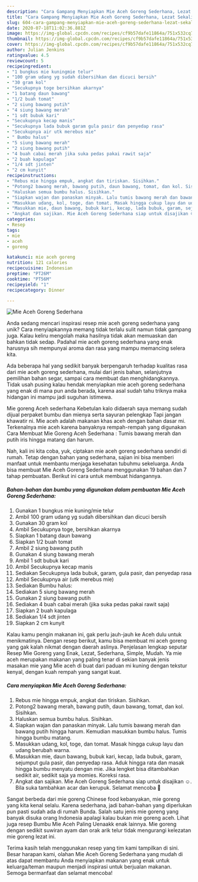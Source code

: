 ```yaml
---
description: "Cara Gampang Menyiapkan Mie Aceh Goreng Sederhana, Lezat Sekali"
title: "Cara Gampang Menyiapkan Mie Aceh Goreng Sederhana, Lezat Sekali"
slug: 604-cara-gampang-menyiapkan-mie-aceh-goreng-sederhana-lezat-sekali
date: 2020-07-18T11:02:36.881Z
image: https://img-global.cpcdn.com/recipes/cf9b57dafe11864a/751x532cq70/mie-aceh-goreng-sederhana-foto-resep-utama.jpg
thumbnail: https://img-global.cpcdn.com/recipes/cf9b57dafe11864a/751x532cq70/mie-aceh-goreng-sederhana-foto-resep-utama.jpg
cover: https://img-global.cpcdn.com/recipes/cf9b57dafe11864a/751x532cq70/mie-aceh-goreng-sederhana-foto-resep-utama.jpg
author: Julian Jenkins
ratingvalue: 4.5
reviewcount: 5
recipeingredient:
- "1 bungkus mie kuningmie telur"
- "100 gram udang yg sudah dibersihkan dan dicuci bersih"
- "30 gram kol"
- "Secukupnya toge bersihkan akarnya"
- "1 batang daun bawang"
- "1/2 buah tomat"
- "2 siung bawang putih"
- "4 siung bawang merah"
- "1 sdt bubuk kari"
- "Secukupnya kecap manis"
- "Secukupnya lada bubuk garam gula pasir dan penyedap rasa"
- "Secukupnya air utk merebus mie"
- " Bumbu halus"
- "5 siung bawang merah"
- "2 siung bawang putih"
- "4 buah cabai merah jika suka pedas pakai rawit saja"
- "2 buah kapulaga"
- "1/4 sdt jinten"
- "2 cm kunyit"
recipeinstructions:
- "Rebus mie hingga empuk, angkat dan tiriskan. Sisihkan."
- "Potong2 bawang merah, bawang putih, daun bawang, tomat, dan kol. Sisihkan."
- "Haluskan semua bumbu halus. Sisihkan."
- "Siapkan wajan dan panaskan minyak. Lalu tumis bawang merah dan bawang putih hingga harum. Kemudian masukkan bumbu halus. Tumis hingga bumbu matang."
- "Masukkan udang, kol, toge, dan tomat. Masak hingga cukup layu dan udang berubah warna."
- "Masukkan mie, daun bawang, bubuk kari, kecap, lada bubuk, garam, sejumput gula pasir, dan penyedap rasa. Aduk hingga rata dan masak hingga bumbu menyatu dengan mie. Jika lengket bisa ditambahkan sedikit air, sedikit saja ya momies. Koreksi rasa."
- "Angkat dan sajikan. Mie Aceh Goreng Sederhana siap untuk disajikan ☺️. Bila suka tambahkan acar dan kerupuk. Selamat mencoba 💞"
categories:
- Resep
tags:
- mie
- aceh
- goreng

katakunci: mie aceh goreng 
nutrition: 121 calories
recipecuisine: Indonesian
preptime: "PT26M"
cooktime: "PT56M"
recipeyield: "1"
recipecategory: Dinner

---
```



![Mie Aceh Goreng Sederhana](https://img-global.cpcdn.com/recipes/cf9b57dafe11864a/751x532cq70/mie-aceh-goreng-sederhana-foto-resep-utama.jpg)

Anda sedang mencari inspirasi resep mie aceh goreng sederhana yang unik? Cara menyiapkannya memang tidak terlalu sulit namun tidak gampang juga. Kalau keliru mengolah maka hasilnya tidak akan memuaskan dan bahkan tidak sedap. Padahal mie aceh goreng sederhana yang enak harusnya sih mempunyai aroma dan rasa yang mampu memancing selera kita.

Ada beberapa hal yang sedikit banyak berpengaruh terhadap kualitas rasa dari mie aceh goreng sederhana, mulai dari jenis bahan, selanjutnya pemilihan bahan segar, sampai cara membuat dan menghidangkannya. Tidak usah pusing kalau hendak menyiapkan mie aceh goreng sederhana yang enak di mana pun anda berada, karena asal sudah tahu triknya maka hidangan ini mampu jadi suguhan istimewa.

Mie goreng Aceh sederhana Kebetulan kalo didaerah saya memang sudah dijual perpaket bumbu dan mienya serta sayuran pelengkap Tapi jangan khawatir ni. Mie aceh adalah makanan khas aceh dengan bahan dasar mi. Terkenalnya mie aceh karena banyaknya rempah-rempah yang digunakan Cara Membuat Mie Goreng Aceh Sederhana : Tumis bawang merah dan putih iris hingga matang dan harum.


Nah, kali ini kita coba, yuk, ciptakan mie aceh goreng sederhana sendiri di rumah. Tetap dengan bahan yang sederhana, sajian ini bisa memberi manfaat untuk membantu menjaga kesehatan tubuhmu sekeluarga. Anda bisa membuat Mie Aceh Goreng Sederhana menggunakan 19 bahan dan 7 tahap pembuatan. Berikut ini cara untuk membuat hidangannya.

<!--inarticleads1-->

##### Bahan-bahan dan bumbu yang digunakan dalam pembuatan Mie Aceh Goreng Sederhana:

1. Gunakan 1 bungkus mie kuning/mie telur
1. Ambil 100 gram udang yg sudah dibersihkan dan dicuci bersih
1. Gunakan 30 gram kol
1. Ambil Secukupnya toge, bersihkan akarnya
1. Siapkan 1 batang daun bawang
1. Siapkan 1/2 buah tomat
1. Ambil 2 siung bawang putih
1. Gunakan 4 siung bawang merah
1. Ambil 1 sdt bubuk kari
1. Ambil Secukupnya kecap manis
1. Sediakan Secukupnya lada bubuk, garam, gula pasir, dan penyedap rasa
1. Ambil Secukupnya air (utk merebus mie)
1. Sediakan  Bumbu halus:
1. Sediakan 5 siung bawang merah
1. Gunakan 2 siung bawang putih
1. Sediakan 4 buah cabai merah (jika suka pedas pakai rawit saja)
1. Siapkan 2 buah kapulaga
1. Sediakan 1/4 sdt jinten
1. Siapkan 2 cm kunyit


Kalau kamu pengin makanan ini, gak perlu jauh-jauh ke Aceh dulu untuk menikmatinya. Dengan resep berikut, kamu bisa membuat mi aceh goreng yang gak kalah nikmat dengan daerah aslinya. Penjelasan lengkap seputar Resep Mie Goreng yang Enak, Lezat, Sederhana, Simple, Mudah. Ya mie aceh merupakan makanan yang paling tenar di sekian banyak jenis masakan mie yang Mie aceh di buat dari paduan mi kuning dengan tekstur kenyal, dengan kuah rempah yang sangat kuat. 

<!--inarticleads2-->

##### Cara menyiapkan Mie Aceh Goreng Sederhana:

1. Rebus mie hingga empuk, angkat dan tiriskan. Sisihkan.
1. Potong2 bawang merah, bawang putih, daun bawang, tomat, dan kol. Sisihkan.
1. Haluskan semua bumbu halus. Sisihkan.
1. Siapkan wajan dan panaskan minyak. Lalu tumis bawang merah dan bawang putih hingga harum. Kemudian masukkan bumbu halus. Tumis hingga bumbu matang.
1. Masukkan udang, kol, toge, dan tomat. Masak hingga cukup layu dan udang berubah warna.
1. Masukkan mie, daun bawang, bubuk kari, kecap, lada bubuk, garam, sejumput gula pasir, dan penyedap rasa. Aduk hingga rata dan masak hingga bumbu menyatu dengan mie. Jika lengket bisa ditambahkan sedikit air, sedikit saja ya momies. Koreksi rasa.
1. Angkat dan sajikan. Mie Aceh Goreng Sederhana siap untuk disajikan ☺️. Bila suka tambahkan acar dan kerupuk. Selamat mencoba 💞


Sangat berbeda dari mie goreng Chinese food kebanyakan, mie goreng yang kita kenal selalu. Karena sederhana, jadi bahan-bahan yang diperlukan pun pasti sudah ada di rumah Bunda. Salah satu jenis mie goreng yang banyak disuka orang Indonesia apalagi kalau bukan mie goreng aceh. Lihat juga resep Bumbu Mie Aceh Paling Uenaakk enak lainnya. Mie goreng dengan sedikit suwiran ayam dan orak arik telur tidak mengurangi kelezatan mie goreng lezat ini. 

Terima kasih telah menggunakan resep yang tim kami tampilkan di sini. Besar harapan kami, olahan Mie Aceh Goreng Sederhana yang mudah di atas dapat membantu Anda menyiapkan makanan yang enak untuk keluarga/teman maupun menjadi inspirasi untuk berjualan makanan. Semoga bermanfaat dan selamat mencoba!
